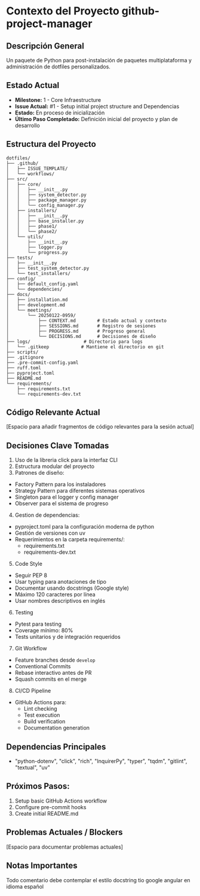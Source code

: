 # Contexto del Proyecto github-project-manager

## Descripción General
Un paquete de Python para post-instalación de paquetes multiplataforma y administración de dotfiles personalizados.

## Estado Actual
- **Milestone:** 1 - Core Infraestructure
- **Issue Actual:** #1 - Setup initial project structure and Dependencias
- **Estado:** En proceso de inicialización
- **Último Paso Completado:** Definición inicial del proyecto y plan de desarrollo

## Estructura del Proyecto
```
dotfiles/
├── .github/
│   ├── ISSUE_TEMPLATE/
│   └── workflows/
├── src/
│   ├── core/
│   │   ├── __init__.py
│   │   ├── system_detector.py
│   │   ├── package_manager.py
│   │   └── config_manager.py
│   ├── installers/
│   │   ├── __init__.py
│   │   ├── base_installer.py
│   │   ├── phase1/
│   │   └── phase2/
│   └── utils/
│       ├── __init__.py
│       ├── logger.py
│       └── progress.py
├── tests/
│   ├── __init__.py
│   ├── test_system_detector.py
│   └── test_installers/
├── config/
│   ├── default_config.yaml
│   └── dependencies/
├── docs/
│   ├── installation.md
│   ├── development.md
│   └── meetings/
│       └── 20250122-0959/
│           ├── CONTEXT.md        # Estado actual y contexto
│           ├── SESSIONS.md       # Registro de sesiones
│           ├── PROGRESS.md       # Progreso general
│           └── DECISIONS.md      # Decisiones de diseño
├── logs/                    # Directorio para logs
│   └── .gitkeep            # Mantiene el directorio en git
├── scripts/
├── .gitignore
├── .pre-commit-config.yaml 
├── ruff.toml
├── pyproject.toml
├── README.md
└── requirements/
    ├── requirements.txt
    └── requirements-dev.txt
```

## Código Relevante Actual
[Espacio para añadir fragmentos de código relevantes para la sesión actual]

## Decisiones Clave Tomadas
1. Uso de la libreria click para la interfaz CLI
2. Estructura modular del proyecto
3. Patrones de diseño:
  - Factory Pattern para los instaladores
  - Strategy Pattern para diferentes sistemas operativos
  - Singleton para el logger y config manager
  - Observer para el sistema de progreso
4. Gestion de dependencias:
  - pyproject.toml para la configuración moderna de python
  - Gestión de versiones con uv
  - Requerimientos en la carpeta requirements/: 
    - requirements.txt
    - requirements-dev.txt
5. Code Style
  - Seguir PEP 8
  - Usar typing para anotaciones de tipo
  - Documentar usando docstrings (Google style)
  - Máximo 120 caracteres por línea
  - Usar nombres descriptivos en inglés
6. Testing
  - Pytest para testing
  - Coverage mínimo: 80%
  - Tests unitarios y de integración requeridos
7. Git Workflow
  - Feature branches desde `develop`
  - Conventional Commits
  - Rebase interactivo antes de PR
  - Squash commits en el merge
8. CI/CD Pipeline
  - GitHub Actions para:
    - Lint checking
    - Test execution
    - Build verification
    - Documentation generation

## Dependencias Principales
- "python-dotenv", "click", "rich", "InquirerPy", "typer", "tqdm", "gitlint", "textual", "uv"

## Próximos Pasos:
1. Setup basic GitHub Actions workflow
2. Configure pre-commit hooks
3. Create initial README.md

## Problemas Actuales / Blockers
[Espacio para documentar problemas actuales]

## Notas Importantes
Todo comentario debe contemplar el estilo docstring tio google angular en idioma español
